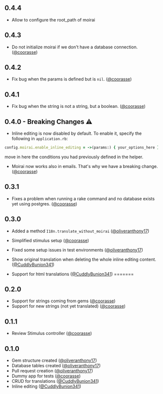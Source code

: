 ## 0.4.4

* Allow to configure the root_path of moirai

## 0.4.3

* Do not initialize moirai if we don't have a database connection. ([@coorasse][])

## 0.4.2

* Fix bug when the params is defined but is `nil`. ([@coorasse][])

## 0.4.1

* Fix bug when the string is not a string, but a boolean. ([@coorasse][])

## 0.4.0 - Breaking Changes ⚠️

* Inline editing is now disabled by default. To enable it, specify the following in `application.rb`:

```ruby
config.moirai.enable_inline_editing = ->(params:) { your_options_here }
```

move in here the conditions you had previously defined in the helper.

* Moirai now works also in emails. That's why we have a breaking change. ([@coorasse][])

## 0.3.1

* Fixes a problem when running a rake command and no database exists yet using postgres. ([@coorasse][])

## 0.3.0

* Added a method `I18n.translate_without_moirai` ([@oliveranthony17][])
* Simplified stimulus setup ([@coorasse][])
* Fixed some setup issues in test environments ([@oliveranthony17][])
* Show original translation when deleting the whole inline editing content. ([@CuddlyBunion341][])

* Support for html translations ([@CuddlyBunion341][])
=======
## 0.2.0

* Support for strings coming from gems ([@coorasse][])
* Support for new strings (not yet translated) ([@coorasse][])

## 0.1.1

* Review Stimulus controller ([@coorasse][])

## 0.1.0 

* Gem structure created ([@oliveranthony17][])
* Database tables created ([@oliveranthony17][])
* Pull request creation ([@oliveranthony17][])
* Dummy app for tests ([@coorasse][])
* CRUD for translations ([@CuddlyBunion341][])
* Inline editing ([@CuddlyBunion341][])

[@coorasse]: https://github.com/coorasse

[@oliveranthony17]: https://github.com/oliveranthony17

[@CuddlyBunion341]: https://github.com/CuddlyBunion341
